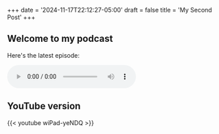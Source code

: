 +++
date = '2024-11-17T22:12:27-05:00'
draft = false
title = 'My Second Post'
+++

## Welcome to my podcast

Here's the latest episode:

<audio controls>
  <source src="/audio/blog-post-1.m4a" type="audio/mp4">
  Your browser does not support the audio element.
</audio>

## YouTube version

{{< youtube wiPad-yeNDQ >}}

